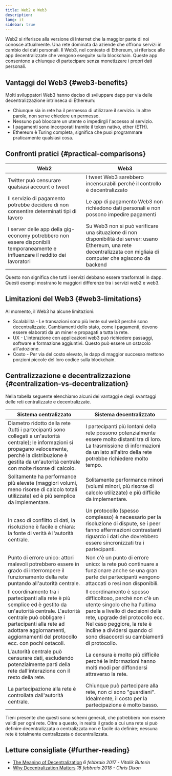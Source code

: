 ```yaml
---
title: Web2 e Web3
description:
lang: it
sidebar: true
---
```


Web2 si riferisce alla versione di Internet che la maggior parte di noi conosce attualmente. Una rete dominata da aziende che offrono servizi in cambio dei dati personali. Il Web3, nel contesto di Ethereum, si riferisce alle app decentralizzate che vengono eseguite sulla blockchain. Queste app consentono a chiunque di partecipare senza monetizzare i propri dati personali.

## Vantaggi del Web3 {#web3-benefits}

Molti sviluppatori Web3 hanno deciso di sviluppare dapp per via delle decentralizzazione intrinseca di Ethereum:

- Chiunque sia in rete ha il permesso di utilizzare il servizio. In altre parole, non serve chiedere un permesso.
- Nessuno può bloccare un utente o impedirgli l'accesso al servizio.
- I pagamenti sono incorporati tramite il token nativo, ether (ETH).
- Ethereum è Turing completa, significa che puoi programmare praticamente qualsiasi cosa.

## Confronti pratici {#practical-comparisons}

| Web2                                                                                                                           | Web3                                                                                                                                                                    |
| ------------------------------------------------------------------------------------------------------------------------------ | ----------------------------------------------------------------------------------------------------------------------------------------------------------------------- |
| Twitter può censurare qualsiasi account o tweet                                                                                | I tweet Web3 sarebbero incensurabili perché il controllo è decentralizzato                                                                                              |
| Il servizio di pagamento potrebbe decidere di non consentire determinati tipi di lavoro                                        | Le app di pagamento Web3 non richiedono dati personali e non possono impedire pagamenti                                                                                 |
| I server delle app della gig-economy potrebbero non essere disponibili temporaneamente e influenzare il reddito dei lavoratori | Su Web3 non si può verificare una situazione di non disponibilità dei server: usano Ethereum, una rete decentralizzata con migliaia di computer che agiscono da backend |

Questo non significa che tutti i servizi debbano essere trasformati in dapp. Questi esempi mostrano le maggiori differenze tra i servizi web2 e web3.

## Limitazioni del Web3 {#web3-limitations}

Al momento, il Web3 ha alcune limitazioni:

- Scalabilità - Le transazioni sono più lente sul web3 perché sono decentralizzate. Cambiamenti dello stato, come i pagamenti, devono essere elaborati da un miner e propagati a tutta la rete.
- UX - L'interazione con applicazioni web3 può richiedere passaggi, software e formazione aggiuntivi. Questo può essere un ostacolo all'adozione.
- Costo - Per via del costo elevato, le dapp di maggior successo mettono porzioni piccole del loro codice sulla blockchain.

## Centralizzazione e decentralizzazione {#centralization-vs-decentralization}

Nella tabella seguente elenchiamo alcuni dei vantaggi e degli svantaggi delle reti centralizzate e decentralizzate.

| Sistema centralizzato                                                                                                                                                                                                                          | Sistema decentralizzato                                                                                                                                                                                                                                                 |
| ---------------------------------------------------------------------------------------------------------------------------------------------------------------------------------------------------------------------------------------------- | ----------------------------------------------------------------------------------------------------------------------------------------------------------------------------------------------------------------------------------------------------------------------- |
| Diametro ridotto della rete (tutti i partecipanti sono collegati a un'autorità centrale); le informazioni si propagano velocemente, perché la distribuzione è gestita da un'autorità centrale con molte risorse di calcolo.                    | I partecipanti più lontani della rete possono potenzialmente essere molto distanti tra di loro. La trasmissione di informazioni da un lato all'altro della rete potrebbe richiedere molto tempo.                                                                        |
| Solitamente ha performance più elevate (maggiori volumi, meno risorse di calcolo totali utilizzate) ed è più semplice da implementare.                                                                                                         | Solitamente performance minori (volumi minori, più risorse di calcolo utilizzate) e più difficile da implementare.                                                                                                                                                      |
| In caso di conflitto di dati, la risoluzione è facile e chiara: la fonte di verità è l'autorità centrale.                                                                                                                                      | Un protocollo (spesso complesso) è necessario per la risoluzione di dispute, se i peer fanno affermazioni contrastanti riguardo i dati che dovrebbero essere sincronizzati tra i partecipanti.                                                                          |
| Punto di errore unico: attori malevoli potrebbero essere in grado di interrompere il funzionamento della rete puntando all'autorità centrale.                                                                                                  | Non c'è un punto di errore unico: la rete può continuare a funzionare anche se una gran parte dei partecipanti vengono attaccati o resi non disponibili.                                                                                                                |
| Il coordinamento tra i partecipanti alla rete è più semplice ed è gestito da un'autorità centrale. L'autorità centrale può obbligare i partecipanti alla rete ad adottare aggiornamenti, aggiornamenti del protocollo ecc. con pochi ostacoli. | Il coordinamento è spesso difficoltoso, perché non c'è un utente singolo che ha l'ultima parola a livello di decisioni della rete, upgrade del protocollo ecc. Nel caso peggiore, la rete è incline a dividersi quando ci sono disaccordi su cambiamenti di protocollo. |
| L'autorità centrale può censurare dati, escludendo potenzialmente parti della rete dall'interazione con il resto della rete.                                                                                                                   | La censura è molto più difficile perché le informazioni hanno molti modi per diffondersi attraverso la rete.                                                                                                                                                            |
| La partecipazione alla rete è controllata dall'autorità centrale.                                                                                                                                                                              | Chiunque può partecipare alla rete, non ci sono "guardiani". Idealmente, il costo per la partecipazione è molto basso.                                                                                                                                                  |

Tieni presente che questi sono schemi generali, che potrebbero non essere validi per ogni rete. Oltre a questo, in realtà il grado a cui una rete si può definire decentralizzata o centralizzata non è facile da definire; nessuna rete è totalmente centralizzata o decentralizzata.

## Letture consigliate {#further-reading}

- [The Meaning of Decentralization](https://medium.com/@VitalikButerin/the-meaning-of-decentralization-a0c92b76a274) _6 febbraio 2017 - Vitalik Buterin_
- [Why Decentralization Matters](https://medium.com/s/story/why-decentralization-matters-5e3f79f7638e) _18 febbraio 2018 - Chris Dixon_
